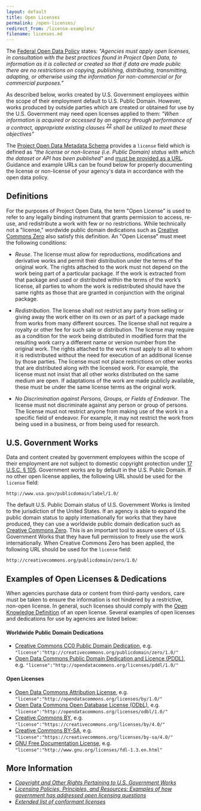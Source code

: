 ```yaml
---
layout: default
title: Open Licenses
permalink: /open-licenses/
redirect_from: /license-examples/
filename: licenses.md
---
```


The [Federal Open Data Policy](https://project-open-data.cio.gov/policy-memo/#c-ensure-information-stewardship-through-the-use-of-open-licenses) states: *"Agencies must apply open licenses, in consultation with the best practices found in Project Open Data, to information as it is collected or created so that if data are made public there are no restrictions on copying, publishing, distributing, transmitting, adapting, or otherwise using the information for non-commercial or for commercial purposes."* 

As described below, works created by U.S. Government employees within the scope of their employment default to U.S. Public Domain. However, works produced by outside parties which are created or obtained for use by the U.S. Government may need open licenses applied to them: *"When information is acquired or accessed by an agency through performance of a contract, appropriate existing clauses <sup>[22](https://acquisition.gov/far/current/html/Subpart%2027_4.html)</sup> shall be utilized to meet these objectives"*

The [Project Open Data Metadata Schema](https://project-open-data.cio.gov/v1.1/schema/) provides a `license` field which is defined as *"the license or non-license (i.e. Public Domain) status with which the dataset or API has been published"* and [must be provided as a URL](https://project-open-data.cio.gov/v1.1/schema/#license). Guidance and example URLs can be found below for properly documenting the license or non-license of your agency's data in accordance with the open data policy.

## Definitions

For the purposes of Project Open Data, the term "Open License" is used to refer to any legally binding instrument that grants permission to access, re-use, and redistribute a work with few or no restrictions. While technically not a "license," wordwide public domain dedications such as [Creative Commons Zero](http://creativecommons.org/publicdomain/zero/1.0/) also satisfy this definition. An "Open License" must meet the following conditions:

* *Reuse*. The license must allow for reproductions, modifications and derivative works and permit their distribution under the terms of the original work. The rights attached to the work must not depend on the work being part of a particular package. If the work is extracted from that package and used or distributed within the terms of the work’s license, all parties to whom the work is redistributed should have the same rights as those that are granted in conjunction with the original package.

* *Redistribution*. The license shall not restrict any party from selling or giving away the work either on its own or as part of a package made from works from many different sources. The license shall not require a royalty or other fee for such sale or distribution. The license may require as a condition for the work being distributed in modified form that the resulting work carry a different name or version number from the original work. The rights attached to the work must apply to all to whom it is redistributed without the need for execution of an additional license by those parties.  The license must not place restrictions on other works that are distributed along with the licensed work. For example, the license must not insist that all other works distributed on the same medium are open. If adaptations of the work are made publicly available, these must be under the same license terms as the original work. 

* *No Discrimination against Persons, Groups, or Fields of Endeavor*. The license must not discriminate against any person or group of persons. The license must not restrict anyone from making use of the work in a specific field of endeavor. For example, it may not restrict the work from being used in a business, or from being used for research.

## U.S. Government Works

Data and content created by government employees within the scope of their employment are not subject to domestic copyright protection under [17 U.S.C. § 105](http://www.copyright.gov/title17/92chap1.html#105). Government works are by default in the U.S. Public Domain. If no other open license applies, the following URL should be used for the `license` field:

    http://www.usa.gov/publicdomain/label/1.0/

The default U.S. Public Domain status of U.S. Government Works is limited to the jurisdiction of the United States. If an agency is able to expand the public domain status to apply internationally for works that they have produced, they can use a worldwide public domain dedication such as [Creative Commons Zero](http://creativecommons.org/publicdomain/zero/1.0/). This is an important tool to assure users of U.S. Government Works that they have full permission to freely use the work internationally. When Creative Commons Zero has been applied, the following URL should be used for the `license` field:

    http://creativecommons.org/publicdomain/zero/1.0/


## Examples of Open Licenses & Dedications

When agencies purchase data or content from third-party vendors, care must be taken to ensure the information is not hindered by a restrictive, non-open license. In general, such licenses should comply with the [Open Knowledge Definition](http://opendefinition.org/okd/) of an open license. Several examples of open licenses and dedications for use by agencies are listed below:

#### Worldwide Public Domain Dedications
* [Creative Commons CC0 Public Domain Dedication](http://creativecommons.org/publicdomain/zero/1.0/), e.g. `"license":"http://creativecommons.org/publicdomain/zero/1.0/"`
* [Open Data Commons Public Domain Dedication and Licence (PDDL)](http://opendatacommons.org/licenses/pddl/1.0/), e.g. `"license":"http://opendatacommons.org/licenses/pddl/1.0/"`

#### Open Licenses
* [Open Data Commons Attribution License](http://opendatacommons.org/licenses/by/1.0/), e.g. `"license":"http://opendatacommons.org/licenses/by/1.0/"`
* [Open Data Commons Open Database License (ODbL)](http://opendatacommons.org/licenses/odbl/1.0/), e.g. `"license":"http://opendatacommons.org/licenses/odbl/1.0/"`
* [Creative Commons BY](http://creativecommons.org/choose/), e.g. `"license":"https://creativecommons.org/licenses/by/4.0/"`
* [Creative Commons BY-SA](http://creativecommons.org/choose/), e.g. `"license":"https://creativecommons.org/licenses/by-sa/4.0/"`
* [GNU Free Documentation License](http://www.gnu.org/licenses/fdl-1.3.en.html), e.g. `"license":"http://www.gnu.org/licenses/fdl-1.3.en.html"`

## More Information
* *[Copyright and Other Rights Pertaining to U.S. Government Works](http://www.usa.gov/copyright.shtml)*
* *[Licensing Policies, Principles, and Resources: Examples of how government has addressed open licensing questions](https://project-open-data.cio.gov/licensing-resources/)*
* *[Extended list of conformant licenses](http://opendefinition.org/licenses/)*

